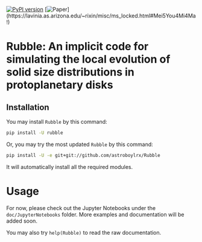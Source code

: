 [![PyPI version](https://badge.fury.io/py/rubble.svg)](https://badge.fury.io/py/rubble)
[![Paper](https://img.shields.io/static/v1?label=Submitted&message=MethodPaper&color=blue&link=https://lavinia.as.arizona.edu/~rixin/misc/ms_locked.html#Mei5You4Mi4Ma!)](https://lavinia.as.arizona.edu/~rixin/misc/ms_locked.html#Mei5You4Mi4Ma!)

# Rubble: An implicit code for simulating the local evolution of solid size distributions in protoplanetary disks

## Installation

You may install `Rubble` by this command:

```bash
pip install -U rubble
```

Or, you may try the most updated `Rubble` by this command:

```bash
pip install -U -e git+git://github.com/astroboylrx/Rubble
```

It will automatically install all the required modules. 


# Usage

For now, please check out the Jupyter Notebooks under the `doc/JupyterNotebooks` folder. More examples and documentation will be added soon.

You may also try `help(Rubble)` to read the raw documentation.